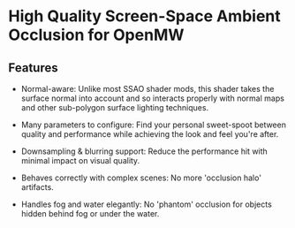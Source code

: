 # High Quality Screen-Space Ambient Occlusion for OpenMW

## Features

- Normal-aware: Unlike most SSAO shader mods, this shader takes the surface normal into account and so interacts properly with normal
  maps and other sub-polygon surface lighting techniques.

- Many parameters to configure: Find your personal sweet-spoot between quality and performance while achieving the
  look and feel you're after.

- Downsampling & blurring support: Reduce the performance hit with minimal impact on visual quality.

- Behaves correctly with complex scenes: No more 'occlusion halo' artifacts.

- Handles fog and water elegantly: No 'phantom' occlusion for objects hidden behind fog or under the water.
